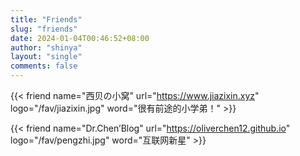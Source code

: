 ```yaml
---
title: "Friends"
slug: "friends"
date: 2024-01-04T00:46:52+08:00
author: "shinya"
layout: "single"
comments: false
---
```


{{< friend name="西贝の小窝" url="https://www.jiazixin.xyz" logo="/fav/jiazixin.jpg" word="很有前途的小学弟！" >}}

{{< friend name="Dr.Chen’Blog" url="https://oliverchen12.github.io" logo="/fav/pengzhi.jpg" word="互联网新星" >}}
